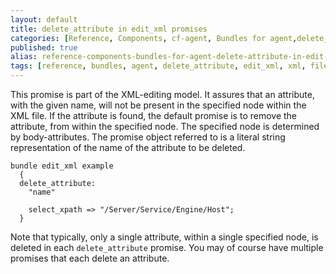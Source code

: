 ```yaml
---
layout: default
title: delete_attribute in edit_xml promises
categories: [Reference, Components, cf-agent, Bundles for agent,delete_attribute in edit_xml promises]
published: true
alias: reference-components-bundles-for-agent-delete-attribute-in-edit-fxml-promises.html
tags: [reference, bundles, agent, delete_attribute, edit_xml, xml, files promises, promises]
---
```


This promise is part of the XML-editing model. It assures that an
attribute, with the given name, will not be present in the specified
node within the XML file. If the attribute is found, the default promise
is to remove the attribute, from within the specified node. The
specified node is determined by body-attributes. The promise object
referred to is a literal string representation of the name of the
attribute to be deleted.

  

```cf3
bundle edit_xml example
  {
  delete_attribute:
    "name"

    select_xpath => "/Server/Service/Engine/Host";
  }
```

  

Note that typically, only a single attribute, within a single specified
node, is deleted in each `delete_attribute` promise. You may of course
have multiple promises that each delete an attribute.
